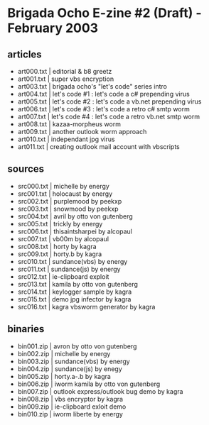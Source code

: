 # Brigada Ocho E-zine #2 (Draft) - February 2003

## articles

- art000.txt | editorial & b8 greetz
- art001.txt | super vbs encryption
- art003.txt | brigada ocho's "let's code" series intro
- art004.txt | let's code #1 : let's code a c# prepending virus
- art005.txt | let's code #2 : let's code a vb.net prepending virus
- art006.txt | let's code #3 : let's code a retro c# smtp worm
- art007.txt | let's code #4 : let's code a retro vb.net smtp worm
- art008.txt | kazaa-morpheus worm
- art009.txt | another outlook worm approach
- art010.txt | independant jpg virus
- art011.txt | creating outlook mail account with vbscripts

## sources

- src000.txt | michelle by energy
- src001.txt | holocaust by energy
- src002.txt | purplemood by peekxp
- src003.txt | snowmood by peekxp
- src004.txt | avril by otto von gutenberg
- src005.txt | trickly by energy
- src006.txt | thisaintsharpei by alcopaul
- src007.txt | vb00m by alcopaul
- src008.txt | horty by kagra
- src009.txt | horty.b by kagra
- src010.txt | sundance(vbs) by energy
- src011.txt | sundance(js) by energy
- src012.txt | ie-clipboard exploit
- src013.txt | kamila by otto von gutenberg
- src014.txt | keylogger sample by kagra
- src015.txt | demo jpg infector by kagra
- src016.txt | kagra vbsworm generator by kagra

## binaries

- bin001.zip | avron by otto von gutenberg
- bin002.zip | michelle by energy
- bin003.zip | sundance(vbs) by energy
- bin004.zip | sundance(js) by enegy
- bin005.zip | horty.a-.b by kagra
- bin006.zip | iworm kamila by otto von gutenberg
- bin007.zip | outlook express/outlook bug demo by kagra
- bin008.zip | vbs encryptor by kagra
- bin009.zip | ie-clipboard exloit demo
- bin010.zip | iworm liberte by energy
